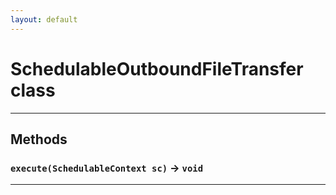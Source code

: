 ```yaml
---
layout: default
---
```

# SchedulableOutboundFileTransfer class
---
## Methods
### `execute(SchedulableContext sc)` → `void`
---
